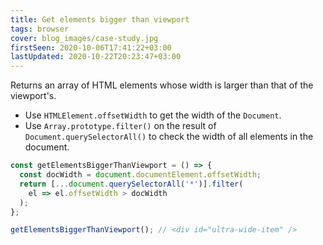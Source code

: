 ```yaml
---
title: Get elements bigger than viewport
tags: browser
cover: blog_images/case-study.jpg
firstSeen: 2020-10-06T17:41:22+03:00
lastUpdated: 2020-10-22T20:23:47+03:00
---
```


Returns an array of HTML elements whose width is larger than that of the viewport's.

- Use `HTMLElement.offsetWidth` to get the width of the `Document`.
- Use `Array.prototype.filter()` on the result of `Document.querySelectorAll()` to check the width of all elements in the document.

```js
const getElementsBiggerThanViewport = () => {
  const docWidth = document.documentElement.offsetWidth;
  return [...document.querySelectorAll('*')].filter(
    el => el.offsetWidth > docWidth
  );
};
```

```js
getElementsBiggerThanViewport(); // <div id="ultra-wide-item" />
```
